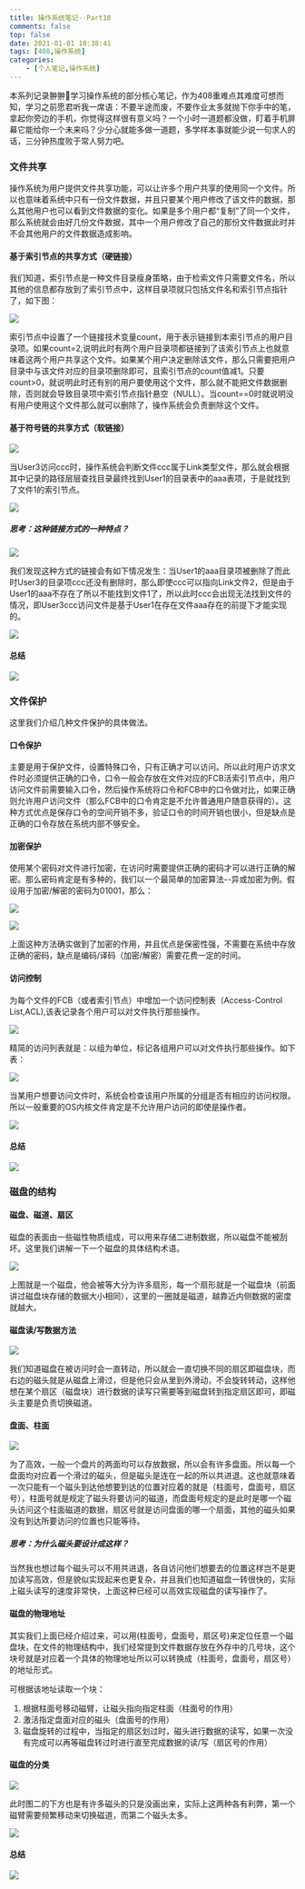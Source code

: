 ```yaml
---
title: 操作系统笔记--Part18
comments: false
top: false
date: 2021-01-01 10:38:41
tags: [408,操作系统]
categories: 
	- [个人笔记,操作系统]
---
```


本系列记录翀翀👦学习操作系统的部分核心笔记，作为408重难点其难度可想而知，学习之前愿君听我一席语：不要半途而废，不要作业太多就抛下你手中的笔，拿起你旁边的手机，你觉得这样很有意义吗？一个小时一道题都没做，盯着手机屏幕它能给你一个未来吗？少分心就能多做一道题，多学样本事就能少说一句求人的话，三分钟热度败于常人努力吧。

<!-- more -->

### 文件共享

操作系统为用户提供文件共享功能，可以让许多个用户共享的使用同一个文件。所以也意味着系统中只有一份文件数据，并且只要某个用户修改了该文件的数据，那么其他用户也可以看到文件数据的变化。如果是多个用户都“复制”了同一个文件，那么系统就会由好几份文件数据，其中一个用户修改了自己的那份文件数据此时并不会其他用户的文件数据造成影响。

#### 基于索引节点的共享方式（硬链接）

我们知道，索引节点是一种文件目录瘦身策略，由于检索文件只需要文件名，所以其他的信息都存放到了索引节点中，这样目录项就只包括文件名和索引节点指针了，如下图：

![](https://langwenchong.gitee.io/figure-bed/20210101104433.png)

索引节点中设置了一个链接技术变量count，用于表示链接到本索引节点的用户目录项。如果count=2,说明此时有两个用户目录项都链接到了该索引节点上也就意味着这两个用户共享这个文件。如果某个用户决定删除该文件，那么只需要把用户目录中与该文件对应的目录项删除即可，且索引节点的count值减1。只要count>0，就说明此时还有别的用户要使用这个文件，那么就不能把文件数据删除，否则就会导致目录项中索引节点指针悬空（NULL）。当count==0时就说明没有用户使用这个文件那么就可以删除了，操作系统会负责删除这个文件。

#### 基于符号链的共享方式（软链接）

![](https://langwenchong.gitee.io/figure-bed/20210101104921.png)

当User3访问ccc时，操作系统会判断文件ccc属于Link类型文件，那么就会根据其中记录的路径层层查找目录最终找到User1的目录表中的aaa表项，于是就找到了文件1的索引节点。

![](https://langwenchong.gitee.io/figure-bed/20210101114740.png)

##### 思考：这种链接方式的一种特点？

![](https://langwenchong.gitee.io/figure-bed/20210101105149.png)

我们发现这种方式的链接会有如下情况发生：当User1的aaa目录项被删除了而此时User3的目录项ccc还没有删除时，那么即使ccc可以指向Link文件2，但是由于User1的aaa不存在了所以不能找到文件1了，所以此时ccc会出现无法找到文件的情况，即User3ccc访问文件是基于User1在存在文件aaa存在的前提下才能实现的。

![](https://langwenchong.gitee.io/figure-bed/20210101114759.png)

#### 总结

![](https://langwenchong.gitee.io/figure-bed/20210101114823.png)

### 文件保护

这里我们介绍几种文件保护的具体做法。

#### 口令保护

主要是用于保护文件，设置特殊口令，只有正确才可以访问。所以此时用户访求文件时必须提供正确的口令，口令一般会存放在文件对应的FCB活索引节点中，用户访问文件前需要输入口令，然后操作系统将口令和FCB中的口令做对比，如果正确则允许用户访问文件（那么FCB中的口令肯定是不允许普通用户随意获得的）。这种方式优点是保存口令的空间开销不多，验证口令的时间开销也很小，但是缺点是正确的口令存放在系统内部不够安全。

#### 加密保护

使用某个密码对文件进行加密，在访问时需要提供正确的密码才可以进行正确的解密。那么密码肯定是有多种的，我们以一个最简单的加密算法--异或加密为例。假设用于加密/解密的密码为01001，那么：

![](https://langwenchong.gitee.io/figure-bed/20210101110004.png)

![](https://langwenchong.gitee.io/figure-bed/20210101110132.png)

上面这种方法确实做到了加密的作用，并且优点是保密性强，不需要在系统中存放正确的密码，缺点是编码/译码（加密/解密）需要花费一定的时间。

#### 访问控制

为每个文件的FCB（或者索引节点）中增加一个访问控制表（Access-Control List,ACL),该表记录各个用户可以对文件执行那些操作。

![](https://langwenchong.gitee.io/figure-bed/20210101110452.png)

精简的访问列表就是：以组为单位，标记各组用户可以对文件执行那些操作。如下表：

![](https://langwenchong.gitee.io/figure-bed/20210101110611.png)

当某用户想要访问文件时，系统会检查该用户所属的分组是否有相应的访问权限。所以一般重要的OS内核文件肯定是不允许用户访问的即使是操作者。

![](https://langwenchong.gitee.io/figure-bed/20210101114900.png)

#### 总结

![](https://langwenchong.gitee.io/figure-bed/20210101114923.png)

### 磁盘的结构

#### 磁盘、磁道、扇区

磁盘的表面由一些磁性物质组成，可以用来存储二进制数据，所以磁盘不能被刮坏。这里我们讲解一下一个磁盘的具体结构术语。

![](https://langwenchong.gitee.io/figure-bed/20210101111103.png)

上图就是一个磁盘，他会被等大分为许多扇形，每一个扇形就是一个磁盘块（前面讲过磁盘块存储的数据大小相同），这里的一圈就是磁道，越靠近内侧数据的密度就越大。

#### 磁盘读/写数据方法

![](https://langwenchong.gitee.io/figure-bed/20210101111324.png)

我们知道磁盘在被访问时会一直转动，所以就会一直切换不同的扇区即磁盘块，而右边的磁头就是从磁盘上滑过，但是他只会从里到外滑动，不会旋转转动，这样他想在某个扇区（磁盘块）进行数据的读写只需要等到磁盘转到指定扇区即可，即磁头主要是负责切换磁道。

#### 盘面、柱面

![](https://langwenchong.gitee.io/figure-bed/20210101111752.png)

为了高效，一般一个盘片的两面均可以存放数据，所以会有许多盘面。所以每一个盘面均对应着一个滑过的磁头，但是磁头是连在一起的所以共进退。这也就意味着一次只能有一个磁头到达他想要到达的位置对应着的就是（柱面号，盘面号，扇区号），柱面号就是规定了磁头将要访问的磁道，而盘面号规定的是此时是哪一个磁头访问这个柱面磁道的数据，扇区号就是访问盘面的哪一个扇面，其他的磁头如果没有到达所要访问的位置也只能等待。

##### 思考：为什么磁头要设计成这样？

当然我也想过每个磁头可以不用共进退，各自访问他们想要去的位置这样岂不是更加读写高效，但是貌似实现起来也更复杂，并且我们也知道磁盘一转很快的，实际上磁头读写的速度非常快，上面这种已经可以高效实现磁盘的读写操作了。

#### 磁盘的物理地址

其实我们上面已经介绍过来，可以用(柱面号，盘面号，扇区号)来定位任意一个磁盘块，在文件的物理结构中，我们经常提到文件数据存放在外存中的几号块，这个块号就是对应着一个具体的物理地址所以可以转换成（柱面号，盘面号，扇区号）的地址形式。

可根据该地址读取一个块：

1. 根据柱面号移动磁臂，让磁头指向指定柱面（柱面号的作用）
2. 激活指定盘面对应的磁头（盘面号的作用）
3. 磁盘旋转的过程中，当指定的扇区划过时，磁头进行数据的读写，如果一次没有完成可以再等磁盘转过时进行直至完成数据的读/写（扇区号的作用）

#### 磁盘的分类

![](https://langwenchong.gitee.io/figure-bed/20210101112626.png)

此时图二的下方也是有许多磁头的只是没画出来，实际上这两种各有利弊，第一个磁臂需要频繁移动来切换磁道，而第二个磁头太多。

![](https://langwenchong.gitee.io/figure-bed/20210101112737.png)

#### 总结

![](https://langwenchong.gitee.io/figure-bed/20210101114955.png)


